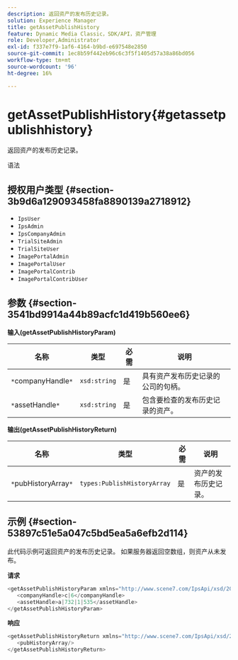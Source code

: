 ```yaml
---
description: 返回资产的发布历史记录。
solution: Experience Manager
title: getAssetPublishHistory
feature: Dynamic Media Classic，SDK/API，资产管理
role: Developer,Administrator
exl-id: f337e7f9-1af6-4164-b9bd-e697548e2850
source-git-commit: 1ec8b59f442eb96c6c3f5f1405d57a38a86bd056
workflow-type: tm+mt
source-wordcount: '96'
ht-degree: 16%

---
```


# getAssetPublishHistory{#getassetpublishhistory}

返回资产的发布历史记录。

语法

## 授权用户类型 {#section-3b9d6a129093458fa8890139a2718912}

* `IpsUser`
* `IpsAdmin`
* `IpsCompanyAdmin`
* `TrialSiteAdmin`
* `TrialSiteUser`
* `ImagePortalAdmin`
* `ImagePortalUser`
* `ImagePortalContrib`
* `ImagePortalContribUser`

## 参数 {#section-3541bd9914a44b89acfc1d419b560ee6}

**输入(getAssetPublishHistoryParam)**

| 名称 | 类型 | 必需 | 说明 |
|---|---|---|---|
| `*`companyHandle`*` | `xsd:string` | 是 | 具有资产发布历史记录的公司的句柄。 |
| `*`assetHandle`*` | `xsd:string` | 是 | 包含要检查的发布历史记录的资产。 |

**输出(getAssetPublishHistoryReturn)**

| 名称 | 类型 | 必需 | 说明 |
|---|---|---|---|
| `*`pubHistoryArray`*` | `types:PublishHistoryArray` | 是 | 资产的发布历史记录。 |

## 示例 {#section-53897c51e5a047c5bd5ea5a6efb2d114}

此代码示例可返回资产的发布历史记录。 如果服务器返回空数组，则资产从未发布。

**请求**

```java
<getAssetPublishHistoryParam xmlns="http://www.scene7.com/IpsApi/xsd/2008-01-15">
   <companyHandle>c|6</companyHandle>
   <assetHandle>a|732|1|535</assetHandle>
</getAssetPublishHistoryParam>
```

**响应**

```java
<getAssetPublishHistoryReturn xmlns="http://www.scene7.com/IpsApi/xsd/2008-01-15">
   <pubHistoryArray/>
</getAssetPublishHistoryReturn>
```
